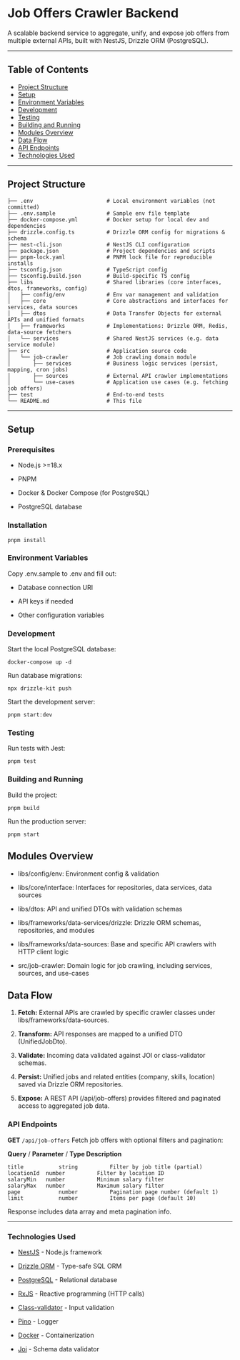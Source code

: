 # Job Offers Crawler Backend

A scalable backend service to aggregate, unify, and expose job offers from multiple external APIs, built with NestJS, Drizzle ORM (PostgreSQL).

---

## Table of Contents

- [Project Structure](#project-structure)
- [Setup](#setup)
- [Environment Variables](#environment-variables)
- [Development](#development)
- [Testing](#testing)
- [Building and Running](#building-and-running)
- [Modules Overview](#modules-overview)
- [Data Flow](#data-flow)
- [API Endpoints](#api-endpoints)
- [Technologies Used](#technologies-used)

---

## Project Structure

```text
├── .env                       # Local environment variables (not committed)
├── .env.sample                # Sample env file template
├── docker-compose.yml         # Docker setup for local dev and dependencies
├── drizzle.config.ts          # Drizzle ORM config for migrations & schema
├── nest-cli.json              # NestJS CLI configuration
├── package.json               # Project dependencies and scripts
├── pnpm-lock.yaml             # PNPM lock file for reproducible installs
├── tsconfig.json              # TypeScript config
├── tsconfig.build.json        # Build-specific TS config
├── libs                       # Shared libraries (core interfaces, dtos, frameworks, config)
│   ├── config/env             # Env var management and validation
│   ├── core                   # Core abstractions and interfaces for services, data sources
│   ├── dtos                   # Data Transfer Objects for external APIs and unified formats
│   ├── frameworks             # Implementations: Drizzle ORM, Redis, data-source fetchers
│   └── services               # Shared NestJS services (e.g. data service module)
├── src                        # Application source code
│   └── job-crawler            # Job crawling domain module
│       ├── services           # Business logic services (persist, mapping, cron jobs)
│       ├── sources            # External API crawler implementations
│       └── use-cases          # Application use cases (e.g. fetching job offers)
├── test                       # End-to-end tests
└── README.md                  # This file
```

---

## Setup

### Prerequisites

- Node.js >=18.x

- PNPM

- Docker & Docker Compose (for PostgreSQL)

- PostgreSQL database

### Installation

```
pnpm install
```

### Environment Variables

Copy .env.sample to .env and fill out:

- Database connection URI

- API keys if needed

- Other configuration variables

### Development

Start the local PostgreSQL database:

```
docker-compose up -d
```

Run database migrations:

```
npx drizzle-kit push
```

Start the development server:

```
pnpm start:dev
```

### Testing

Run tests with Jest:

```
pnpm test
```

### Building and Running

Build the project:

```
pnpm build
```

Run the production server:

```
pnpm start
```

## Modules Overview

- libs/config/env: Environment config & validation

- libs/core/interface: Interfaces for repositories, data services, data sources

- libs/dtos: API and unified DTOs with validation schemas

- libs/frameworks/data-services/drizzle: Drizzle ORM schemas, repositories, and modules

- libs/frameworks/data-sources: Base and specific API crawlers with HTTP client logic

- src/job-crawler: Domain logic for job crawling, including services, sources, and use-cases

## Data Flow

1. **Fetch:** External APIs are crawled by specific crawler classes under libs/frameworks/data-sources.

2. **Transform:** API responses are mapped to a unified DTO (UnifiedJobDto).

3. **Validate:** Incoming data validated against JOI or class-validator schemas.

4. **Persist:** Unified jobs and related entities (company, skills, location) saved via Drizzle ORM repositories.

5. **Expose:** A REST API (/api/job-offers) provides filtered and paginated access to aggregated job data.

### API Endpoints

**GET** `/api/job-offers`
Fetch job offers with optional filters and pagination:

**Query** / **Parameter** / **Type Description**

```
title	        string	        Filter by job title (partial)
locationId	number	        Filter by location ID
salaryMin	number	        Minimum salary filter
salaryMax	number	        Maximum salary filter
page	        number	        Pagination page number (default 1)
limit	        number	        Items per page (default 10)
```

Response includes data array and meta pagination info.

---

### Technologies Used

- [NestJS](https://nestjs.com) - Node.js framework

- [Drizzle ORM](https://orm.drizzle.team) - Type-safe SQL ORM

- [PostgreSQL](https://www.postgresql.org) - Relational database

- [RxJS](https://rxjs.dev) - Reactive programming (HTTP calls)

- [Class-validator](https://github.com/typestack/class-validator) - Input validation

- [Pino](https://getpino.io) - Logger

- [Docker](href="https://www.docker.com) - Containerization

- [Joi](https://joi.dev/) - Schema data validator
